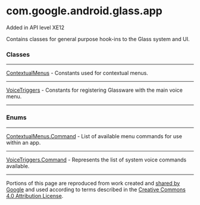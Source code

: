 # com.google.android.glass.app

Added in API level XE12

Contains classes for general purpose hook-ins to the Glass system and UI.

### Classes
---

[ContextualMenus](ContextualMenus.md) - Constants used for contextual menus.

---

[VoiceTriggers](VoiceTriggers.md) - Constants for registering Glassware with the main voice menu.

---

### Enums
---

[ContextualMenus.Command](ContextualMenus.Command.md) - List of available menu commands for use within an app.

---

[VoiceTriggers.Command](VoiceTriggers.Command.md) - Represents the list of system voice commands available.

---

Portions of this page are reproduced from work created and [shared by Google](https://developers.google.com/readme/policies) and used according to terms described in the [Creative Commons 4.0 Attribution License](https://creativecommons.org/licenses/by/4.0/).
